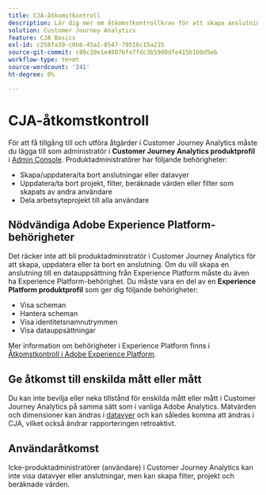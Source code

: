 ```yaml
---
title: CJA-åtkomstkontroll
description: Lär dig mer om åtkomstkontrollkrav för att skapa anslutningar, lägga till datauppsättningar, skapa datavyer osv.
solution: Customer Journey Analytics
feature: CJA Basics
exl-id: c258fa39-c0b6-45a1-8547-79516c15a215
source-git-commit: c80c10e1e4887bfe7fdc3b59d0dfe415b1b0d5eb
workflow-type: tm+mt
source-wordcount: '241'
ht-degree: 0%

---
```


# CJA-åtkomstkontroll

För att få tillgång till och utföra åtgärder i Customer Journey Analytics måste du lägga till som administratör i **Customer Journey Analytics produktprofil** i [Admin Console](https://adminconsole.adobe.com/enterprise/). Produktadministratörer har följande behörigheter:

* Skapa/uppdatera/ta bort anslutningar eller datavyer
* Uppdatera/ta bort projekt, filter, beräknade värden eller filter som skapats av andra användare
* Dela arbetsyteprojekt till alla användare

## Nödvändiga Adobe Experience Platform-behörigheter

Det räcker inte att bli produktadministratör i Customer Journey Analytics för att skapa, uppdatera eller ta bort en anslutning. Om du vill skapa en anslutning till en datauppsättning från Experience Platform måste du även ha Experience Platform-behörighet. Du måste vara en del av en **Experience Platform produktprofil** som ger dig följande behörigheter:

* Visa scheman
* Hantera scheman
* Visa identitetsnamnutrymmen
* Visa datauppsättningar

Mer information om behörigheter i Experience Platform finns i [Åtkomstkontroll i Adobe Experience Platform](https://experienceleague.adobe.com/docs/experience-platform/access-control/home.html).

## Ge åtkomst till enskilda mått eller mått

Du kan inte bevilja eller neka tillstånd för enskilda mått eller mått i Customer Journey Analytics på samma sätt som i vanliga Adobe Analytics. Mätvärden och dimensioner kan ändras i [datavyer](/help/data-views/data-views.md) och kan således komma att ändras i CJA, vilket också ändrar rapporteringen retroaktivt.

## Användaråtkomst

Icke-produktadministratörer (användare) i Customer Journey Analytics kan inte visa datavyer eller anslutningar, men kan skapa filter, projekt och beräknade värden.

